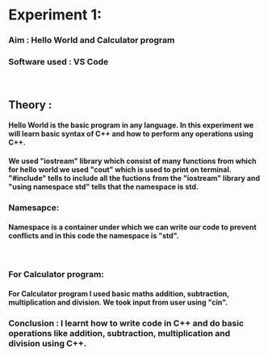 <h1>Experiment 1:</h1>
<h3>Aim : Hello World and Calculator program</h3>
<h3>Software used : VS Code</h3>
<br>
<h2>Theory :</h2>
<h4>Hello World is the basic program in any language. In this experiment we will learn basic syntax of C++ and how to perform any operations using C++.</h4>
<h4>We used "iostream" library which consist of many functions from which for hello world we used "cout" which is used to print on terminal. "#include" tells to include all the fuctions from the "iostream" library and "using namespace std" tells that the namespace is std.</h4>
<h3>Namesapce: </h3>
<h4>Namespace is a container under which we can write our code to prevent conflicts and in this code the namespace is "std".</h4><br>
<h3>For Calculator program: </h3>
<h4>For Calculator program I used basic maths addition, subtraction, multiplication and division. We took input from user using "cin".</h4>
<h3>Conclusion : I learnt how to write code in C++ and do basic operations like addition, subtraction, multiplication and division using C++.</h3>

